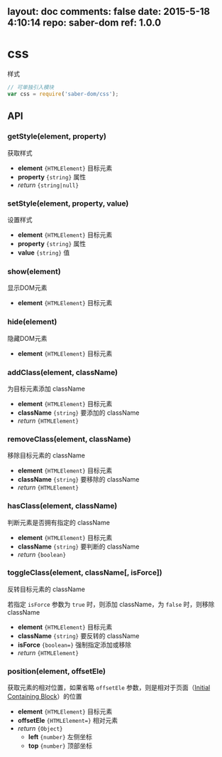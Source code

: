 layout: doc
comments: false
date: 2015-5-18 4:10:14
repo: saber-dom
ref: 1.0.0
---

# css

样式

```js
// 可单独引入模块
var css = require('saber-dom/css');
```

## API

### getStyle(element, property)

获取样式

* **element** `{HTMLElement}` 目标元素
* **property** `{string}` 属性
* _return_ `{string|null}`

### setStyle(element, property, value)

设置样式

* **element** `{HTMLElement}` 目标元素
* **property** `{string}` 属性
* **value** `{string}` 值

### show(element)

显示DOM元素

* **element** `{HTMLElement}` 目标元素

### hide(element)

隐藏DOM元素

* **element** `{HTMLElement}` 目标元素

### addClass(element, className)

为目标元素添加 className

* **element** `{HTMLElement}` 目标元素
* **className** `{string}` 要添加的 className
* _return_ `{HTMLElement}`

### removeClass(element, className)

移除目标元素的 className

* **element** `{HTMLElement}` 目标元素
* **className** `{string}` 要移除的 className
* _return_ `{HTMLElement}`

### hasClass(element, className)

判断元素是否拥有指定的 className

* **element** `{HTMLElement}` 目标元素
* **className** `{string}` 要判断的 className
* _return_ `{boolean}`

### toggleClass(element, className[, isForce])

反转目标元素的 className

若指定 `isForce` 参数为 `true` 时，则添加 className，为 `false` 时，则移除 className

* **element** `{HTMLElement}` 目标元素
* **className** `{string}` 要反转的 className
* **isForce** `{boolean=}` 强制指定添加或移除
* _return_ `{HTMLElement}`

### position(element, offsetEle)

获取元素的相对位置，如果省略 `offsetEle` 参数，则是相对于页面（[Initial Containing Block](http://www.w3.org/TR/CSS2/visudet.html)）的位置

* **element** `{HTMLElement}` 目标元素
* **offsetEle** `{HTMLElement=}` 相对元素
* _return_ `{Object}`
    * **left** `{number}` 左侧坐标
    * **top** `{number}` 顶部坐标
